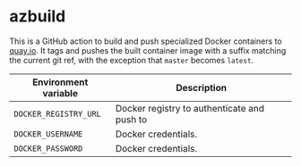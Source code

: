 # azbuild

This is a GitHub action to build and push specialized Docker containers to [quay.io](https://quay.io). It tags and pushes the built container image with a suffix matching the current git ref, with the exception that `master` becomes `latest`.

| Environment variable | Description |
| --- | --- |
| `DOCKER_REGISTRY_URL` | Docker registry to authenticate and push to |
| `DOCKER_USERNAME` | Docker credentials. |
| `DOCKER_PASSWORD` | Docker credentials. |
